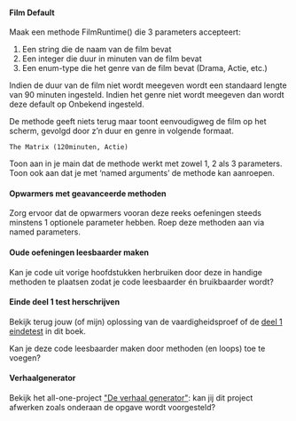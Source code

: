 #### Film Default
Maak een methode FilmRuntime() die 3 parameters accepteert:

1. Een string die de naam van de film bevat
2. Een integer die duur in minuten van de film bevat
3. Een enum-type die het genre van de film bevat (Drama, Actie, etc.)

Indien de duur van de film niet wordt meegeven wordt een standaard  lengte van 90 minuten ingesteld. Indien het genre niet wordt meegeven dan wordt deze default op Onbekend ingesteld.

De methode geeft niets terug maar toont eenvoudigweg de film op het scherm, gevolgd door z’n duur en genre in volgende formaat.

<!---{line-numbers:false}--->
```text
The Matrix (120minuten, Actie)
```

Toon aan in je main dat de methode werkt met zowel 1, 2 als 3 parameters. Toon ook aan dat je met ‘named arguments’ de methode kan aanroepen.

#### Opwarmers met geavanceerde methoden
Zorg ervoor dat de opwarmers vooran deze reeks oefeningen steeds minstens 1 optionele parameter hebben. Roep deze methoden aan via named parameters.

<!---{pagebreak}--->

<!---NOBOOKSTART--->
#### Oude oefeningen leesbaarder maken
Kan je code uit vorige hoofdstukken herbruiken door deze in handige methoden te plaatsen zodat je code leesbaarder én bruikbaarder wordt?

#### Einde deel 1 test  herschrijven
Bekijk terug jouw (of mijn) oplossing van de vaardigheidsproef of de [deel 1 eindetest](../EindeTests/Mod1/Opgave.md) in dit boek. 

Kan je deze code leesbaarder maken door methoden (en loops) toe te voegen?

#### Verhaalgenerator
Bekijk het all-one-project ["De verhaal generator"](../A_DEEL1_AllInOne/3_verhaalgenerator.md): kan jij dit project afwerken zoals onderaan de opgave wordt voorgesteld?
<!---NOBOOKEND--->


<!---#### Afsluiter
{% hint style='tip' %}
Dit is een goede oefening om te testen of je alle leerstof van de voorbije hoofdstukken goed beheerst.
{% endhint %}

Maak een multitool-applicatie die wanneer deze opstart aan de gebruiker een menu toont. Afhankelijk van de input van de gebruiker zal er vervolgens een ander stuk uitgevoerd worden. De verschillende keuzes zijn (de gebruiker voert een cijfer in!):

* **Menuitem 1 - Rekenmachine**. Indien dit gekozen wordt, zal het programma eerst 2 getallen aan de gebruiker vragen, gevolgd door een keuzemenu waarop de gebruiker een operator kan kiezen (``+,-,*,/,%``). Het programma toont dan het resultaat indien de operator op de twee ingevoerde getallen wordt uitgevoerd. Wanneer de uitkomst negatief is dan zal de uitkomst in het rood worden getoond. 
* **Menuitem 2 - Password tester:** Vraag aan de gebruiker z'n paswoord. Indien dit gelijk is aan "TrumpSux" zal er een groene tekst "Toegelaten" verschijnen. Zoniet een rode "Verboden" tekst.
* **Menuitem 3 -  Recyclage:** Kies eender welk programma dat je in dit of vorig hoofdstuk hebt gemaakt waarin je input aan de gebruiker ook verwerkt. Plaats dit programma achter dit menuitem
* **Menuitem 4  - Computersolver :** Implementeer volgende flowchart ![](../assets/2_beslissingen/simpleflow.jpg). --->